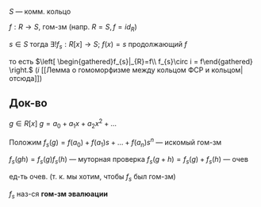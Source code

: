 $S$ — комм. кольцо 

$f: R\to S$, гом-зм (напр. $R=S, f=id_{R}$)

$s \in S$ тогда $\exists ! f_{s}:R[x]\to S;\ f(x)=s$ продолжающий $f$

то есть $\left[ \begin{gathered}f_{s}|_{R}=f\\ f_{s}\circ i = f\end{gathered} \right.$ ($i$ [[Лемма о гомоморфизме между кольцом ФСР и кольцом|отсюда]])

## Док-во

$g \in R[x]$
$g = a_{0}+a_{1}x+a_{2}x^{2}+\dots$

Положим $f_{s}(g)=f(a_{0})+f(a_{1})s+\dots+f(a_{n})s ^{n}$ — искомый гом-зм

$f_{s}(gh)=f_{s}(g)f_{s}(h)$ — муторная проверка
$f_{s}(g+h)=f_{s}(g)+f_{s}(h)$ — очев

ед-ть очев. (т. к. мы хотим, чтобы $f_{s}$ был гом-зм)

$f_{s}$ наз-ся **гом-зм эвалюации**
